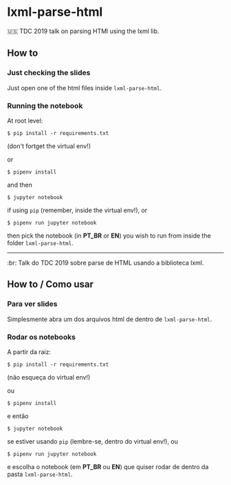# lxml-parse-html

:us:
TDC 2019 talk on parsing HTMl using the lxml lib.

## How to

### Just checking the slides

Just open one of the html files inside `lxml-parse-html`.

### Running the notebook

At root level:

`$ pip install -r requirements.txt`

(don't fortget the virtual env!)

or

`$ pipenv install`

and then

`$ jupyter notebook`

if using `pip` (remember, inside the virtual env!), or

`$ pipenv run jupyter notebook`

then pick the notebook (in **PT_BR** or **EN**) you wish to run from inside the folder `lxml-parse-html`.

---

:br:
Talk do TDC 2019 sobre parse de HTML usando a biblioteca lxml.

## How to / Como usar

### Para ver slides

Simplesmente abra um dos arquivos html de dentro de `lxml-parse-html`.

### Rodar os notebooks

A partir da raiz:

`$ pip install -r requirements.txt`

(não esqueça do virtual env!)

ou

`$ pipenv install`

e então

`$ jupyter notebook`

se estiver usando `pip` (lembre-se, dentro do virtual env!), ou

`$ pipenv run jupyter notebook`

e escolha o notebook (em **PT_BR** ou **EN**) que quiser rodar de dentro da pasta `lxml-parse-html`.
